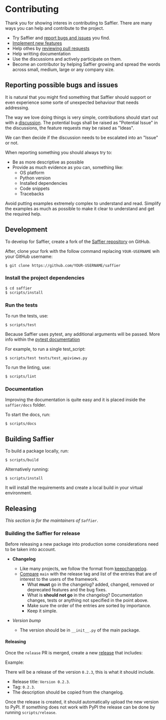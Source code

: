 # Contributing

Thank you for showing interes in contributing to Saffier. There are many ways you can help and contribute to the
project.

* Try Saffier and [report bugs and issues](https://github.com/tarsil/saffier/issues/new) you find.
* [Implement new features](https://github.com/tarsil/saffier/issues?q=is%3Aissue+is%3Aopen+label%3A%22good+first+issue%22)
* Help othes by [reviewing pull requests](https://github.com/tarsil/saffier/pulls)
* Help writting documentation
* Use the discussions and actively participate on them.
* Become an contributor by helping Saffier growing and spread the words across small, medium, large or any company
size.

## Reporting possible bugs and issues

It is natural that you might find something that Saffier should support or even experience some sorte of unexpected
behaviour that needs addressing.

The way we love doing things is very simple, contributions should start out with a
[discussion](https://github.com/tarsil/saffier/discussions). The potential bugs shall be raised as "Potential Issue"
in the discussions, the feature requests may be raised as "Ideas".

We can then decide if the discussion needs to be escalated into an "Issue" or not.

When reporting something you should always try to:

* Be as more descriptive as possible
* Provide as much evidence as you can, something like:
    * OS platform
    * Python version
    * Installed dependencies
    * Code snippets
    * Tracebacks

Avoid putting examples extremely complex to understand and read. Simplify the examples as much as possible to make
it clear to understand and get the required help.

## Development

To develop for Saffier, create a fork of the [Saffier repository](https://github.com/tarsil/saffier) on GitHub.

After, clone your fork with the follow command replacing `YOUR-USERNAME` wih your GitHub username:

```shell
$ git clone https://github.com/YOUR-USERNAME/saffier
```

### Install the project dependencies

```shell
$ cd saffier
$ scripts/install
```

### Run the tests

To run the tests, use:

```shell
$ scripts/test
```

Because Saffier uses pytest, any additional arguments will be passed. More info within the
[pytest documentation](https://docs.pytest.org/en/latest/how-to/usage.html)

For example, to run a single test_script:

```shell
$ scripts/test tests/test_apiviews.py
```

To run the linting, use:

```shell
$ scripts/lint
```

### Documentation

Improving the documentation is quite easy and it is placed inside the `saffier/docs` folder.

To start the docs, run:

```shell
$ scripts/docs
```

## Building Saffier

To build a package locally, run:

```shell
$ scripts/build
```

Alternatively running:

```
$ scripts/install
```

It will install the requirements and create a local build in your virtual environment.

## Releasing

*This section is for the maintainers of `Saffier`*.

### Building the Saffier for release

Before releasing a new package into production some considerations need to be taken into account.

* **Changelog**
    * Like many projects, we follow the format from [keepchangelog](https://keepachangelog.com/en/1.0.0/).
    * [Compare](https://github.com/tarsil/saffier/compare/) `main` with the release tag and list of the entries
that are of interest to the users of the framework.
        * What **must** go in the changelog? added, changed, removed or deprecated features and the bug fixes.
        * What is **should not go** in the changelog? Documentation changes, tests or anything not specified in the
point above.
        * Make sure the order of the entries are sorted by importance.
        * Keep it simple.

* *Version bump*
    * The version should be in `__init__.py` of the main package.

#### Releasing

Once the `release` PR is merged, create a new [release](https://github.com/tarsil/saffier/releases/new)
that includes:

Example:

There will be a release of the version `0.2.3`, this is what it should include.

* Release title: `Version 0.2.3`.
* Tag: `0.2.3`.
* The description should be copied from the changelog.

Once the release is created, it should automatically upload the new version to PyPI. If something
does not work with PyPI the release can be done by running `scripts/release`.

